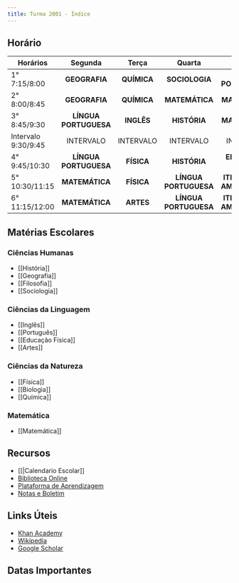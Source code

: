 ```yaml
---
title: Turma 2001 - Índice
---
```


## Horário
| Horários | Segunda | Terça | Quarta | Quinta | Sexta |
| ---- | :--: | :--: | :--: | :--: | :--: |
| 1° 7:15/8:00 | **GEOGRAFIA** |**QUÍMICA** | **SOCIOLOGIA** | **LÍNGUA PORTUGUESA** | **EDUCAÇÃO AMBIENTAL** |
| 2° 8:00/8:45 | **GEOGRAFIA** | **QUÍMICA** | **MATEMÁTICA** | **MATEMÁTICA** | **BIOLOGIA** |
| 3° 8:45/9:30 | **LÍNGUA PORTUGUESA** | **INGLÊS** | **HISTÓRIA** | **MATEMÁTICA** | **BIOLOGIA** |
| Intervalo 9:30/9:45 | INTERVALO | INTERVALO | INTERVALO | INTERVALO | INTERVALO |
| 4° 9:45/10:30 | **LÍNGUA PORTUGUESA** | **FÍSICA** | **HISTÓRIA** | **EDUCAÇÃO FÍSICA** | **ELETIVA** |
| 5° 10:30/11:15 | **MATEMÁTICA** | **FÍSICA** | **LÍNGUA PORTUGUESA** | **ITINERÁRIOS AMAZÔNICOS** | **PROJETO DE VIDA** |
| 6° 11:15/12:00 | **MATEMÁTICA** | **ARTES** | **LÍNGUA PORTUGUESA** | **ITINERÁRIOS AMAZÔNICOS** | **FILOSOFIA** |

## Matérias Escolares
### Ciências Humanas
- [[História]]
- [[Geografia]]
- [[Filosofia]]
- [[Sociologia]]
### Ciências da Linguagem
- [[Inglês]]
- [[Português]]
- [[Educação Física]]
- [[Artes]]
### Ciências da Natureza
- [[Física]]
- [[Biologia]]
- [[Química]]
### Matemática
- [[Matemática]]

## Recursos
- [[|Calendario Escolar]]
- [Biblioteca Online](https://exemplo.com/biblioteca-online)
- [Plataforma de Aprendizagem](https://www.todamateria.com.br/)
- [Notas e Boletim](https://www.seduc.pa.gov.br/portal/boletim_online/index.php)

## Links Úteis
- [Khan Academy](https://pt.khanacademy.org/profile/me/courses)
- [Wikipedia](https://www.wikipedia.org/)
- [Google Scholar](https://scholar.google.com/)

## Datas Importantes
